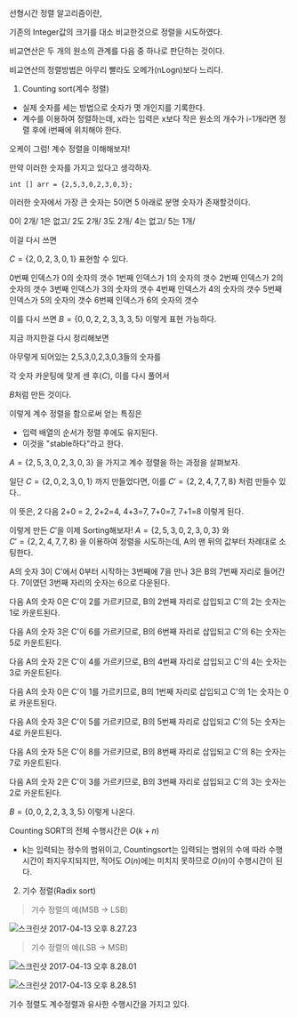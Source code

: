 
선형시간 정렬 알고리즘이란,

기존의 Integer값의 크기를 대소 비교한것으로 정렬을 시도하였다.

비교연산은 두 개의 원소의 관계를 다음 중 하나로 판단하는 것이다.

비교연산의 정렬방법은 아무리 빨라도
오메가(nLogn)보다 느리다.

1. Counting sort(계수 정렬)
 - 실제 숫자를 세는 방법으로 숫자가 몃 개인지를 기록한다.
 - 계수를 이용하여 정렬하는데, x라는 입력은 x보다 작은 원소의 개수가 i-1개라면 정렬 후에 i번째에 위치해야 한다.


 오케이 그럼! 계수 정렬을 이해해보쟈!

 만약 이러한 숫자를 가지고 있다고 생각하자.

 ```
 int [] arr = {2,5,3,0,2,3,0,3};
 ```

 이러한 숫자에서 가장 큰 숫자는 5이면 5 아래로 분명 숫자가 존재할것이다.

 0이 2개/ 1은 없고/ 2도 2개/ 3도 2개/ 4는 없고/ 5는 1개/

 이걸 다시 쓰면

 $C = \{2,0,2,3,0,1\}$
표현할 수 있다.

0번째 인덱스가 0의 숫자의 갯수
1번째 인덱스가 1의 숫자의 갯수
2번째 인덱스가 2의 숫자의 갯수
3번째 인덱스가 3의 숫자의 갯수
4번째 인덱스가 4의 숫자의 갯수
5번째 인덱스가 5의 숫자의 갯수
6번째 인덱스가 6의 숫자의 갯수

이를 다시 쓰면
$B = \{0,0,2,2,3,3,3,5\}$
이렇게 표현 가능하다.

지금 까지한걸 다시 정리해보면

아무렇게 되어있는 2,5,3,0,2,3,0,3들의 숫자를

각 숫자 카운팅에 맞게 센 후($C$), 이를 다시 풀어서

$B$처럼 만든 것이다.

 이렇게 계수 정렬을 함으로써 얻는 특징은
 - 입력 배열의 순서가 정렬 후에도 유지된다.
 - 이것을 "stable하다"라고 한다.

$A = \{2,5,3,0,2,3,0,3\}$ 을 가지고 계수 정렬을 하는 과정을 살펴보자.

일단 $C = \{2,0,2,3,0,1\}$ 까지 만들었다면, 이를
$C' = \{2,2,4,7,7,8\}$ 처럼 만들수 있다..

이 뜻은, 2 다음 2+0 = 2, 2+2=4, 4+3=7, 7+0=7, 7+1=8 이렇게 된다.

이렇게 만든 $C'$을 이제 Sorting해보자!
$A = \{2,5,3,0,2,3,0,3\}$ 와  
$C' = \{2,2,4,7,7,8\}$
을 이용하여 정렬을 시도하는데, A의 맨 뒤의 값부터 차례대로 소팅한다.

A의 숫자 3이  C'에서 0부터 시작하는 3번째에 7을 만나 3은 B의 7번째 자리로 들어간다. 7이였던 3번째 자리의 숫자는 6으로 다운된다.

다음 A의 숫자 0은 C'이 2를 가르키므로, B의 2번째 자리로 삽입되고 C'의 2는 숫자는 1로 카운트된다.

다음 A의 숫자 3은 C'이 6를 가르키므로, B의 6번째 자리로 삽입되고 C'의 6는 숫자는 5로 카운트된다.

다음 A의 숫자 2은 C'이 4를 가르키므로, B의 4번째 자리로 삽입되고 C'의 4는 숫자는 3로 카운트된다.

다음 A의 숫자 0은 C'이 1를 가르키므로, B의 1번째 자리로 삽입되고 C'의 1는 숫자는 0로 카운트된다.

다음 A의 숫자 3은 C'이 5를 가르키므로, B의 5번째 자리로 삽입되고 C'의 5는 숫자는 4로 카운트된다.

다음 A의 숫자 5은 C'이 8를 가르키므로, B의 8번째 자리로 삽입되고 C'의 8는 숫자는 7로 카운트된다.

다음 A의 숫자 2은 C'이 3를 가르키므로, B의 3번째 자리로 삽입되고 C'의 3는 숫자는 2로 카운트된다.


$B = \{0,0,2,2,3,3,5\}$
이렇게 나온다.

Counting SORT의 전체 수행시간은 $O(k+n)$
- k는 입력되는 정수의 범위이고, Countingsort는 입력되는 범위의 수에 따라 수행시간이 좌지우지되지만, 적어도 $O(n)$에는 미치지 못하므로 $O(n)$이 수행시간이 된다.

2. 기수 정렬(Radix sort)

> 기수 정렬의 예(MSB -> LSB)

![스크린샷 2017-04-13 오후 8.27.23](https://ooo.0o0.ooo/2017/04/13/58ef60ac0eacc.png)

> 기수 정렬의 예(LSB -> MSB)

![스크린샷 2017-04-13 오후 8.28.01](https://ooo.0o0.ooo/2017/04/13/58ef60cb61673.png)

![스크린샷 2017-04-13 오후 8.28.51](https://ooo.0o0.ooo/2017/04/13/58ef60fdb790e.png)

기수 정렬도 계수정렬과 유사한 수행시간을 가지고 있다.
